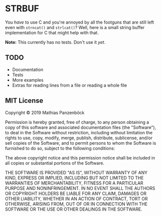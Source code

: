 STRBUF
======

You *have* to use C and you're annoyed by all the footguns that are still left
even with `strncat()` and `strlcat()`? Well, here is a small string buffer
implementation for C that might help with that.

**Note:** This currently has no tests. Don't use it *yet*.

TODO
----

* Documentation
* Tests
* More examples
* Extras for reading lines from a file or reading a whole file

MIT License
-----------

Copyright © 2019 Mathias Panzenböck

Permission is hereby granted, free of charge, to any person obtaining a copy of
this software and associated documentation files (the "Software"), to deal in
the Software without restriction, including without limitation the rights to
use, copy, modify, merge, publish, distribute, sublicense, and/or sell copies of
the Software, and to permit persons to whom the Software is furnished to do so,
subject to the following conditions:

The above copyright notice and this permission notice shall be included in all
copies or substantial portions of the Software.

THE SOFTWARE IS PROVIDED "AS IS", WITHOUT WARRANTY OF ANY KIND, EXPRESS OR
IMPLIED, INCLUDING BUT NOT LIMITED TO THE WARRANTIES OF MERCHANTABILITY, FITNESS
FOR A PARTICULAR PURPOSE AND NONINFRINGEMENT. IN NO EVENT SHALL THE AUTHORS OR
COPYRIGHT HOLDERS BE LIABLE FOR ANY CLAIM, DAMAGES OR OTHER LIABILITY, WHETHER
IN AN ACTION OF CONTRACT, TORT OR OTHERWISE, ARISING FROM, OUT OF OR IN
CONNECTION WITH THE SOFTWARE OR THE USE OR OTHER DEALINGS IN THE SOFTWARE.
